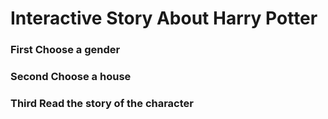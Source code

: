 # Interactive Story About Harry Potter

### First Choose a gender 

### Second Choose a house

### Third Read the story of the character 